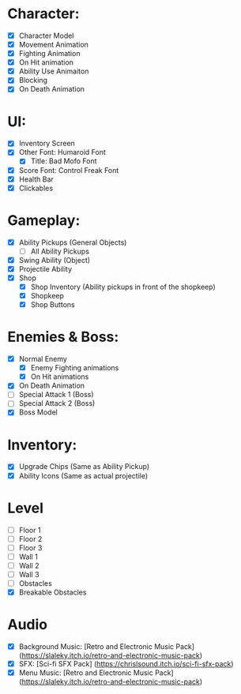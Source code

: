# Character:
- [x] Character Model
- [x] Movement Animation
- [x] Fighting Animation
- [x] On Hit animation
- [x] Ability Use Animaiton
- [x] Blocking
- [x] On Death Animation

# UI:
- [x] Inventory Screen
- [x] Other Font: Humaroid Font
    - [x] Title: Bad Mofo Font
- [x] Score Font: Control Freak Font
- [x] Health Bar
- [x] Clickables

# Gameplay:
- [x] Ability Pickups (General Objects)
	- [ ] All Ability Pickups
- [x] Swing Ability (Object)
- [x] Projectile Ability 
- [x] Shop
    - [x] Shop Inventory (Ability pickups in front of the shopkeep)
    - [x] Shopkeep 
    - [x] Shop Buttons

# Enemies & Boss:
- [x] Normal Enemy
	- [x] Enemy Fighting animations
	- [x] On Hit animations
- [x] On Death Animation
- [ ] Special Attack 1 (Boss)
- [ ] Special Attack 2 (Boss)
- [x] Boss Model

# Inventory:
- [x] Upgrade Chips (Same as Ability Pickup)
- [x] Ability Icons (Same as actual projectile)

# Level
- [ ] Floor 1
- [ ] Floor 2
- [ ] Floor 3
- [ ] Wall 1
- [ ] Wall 2
- [ ] Wall 3
- [ ] Obstacles
- [x] Breakable Obstacles

# Audio
- [x] Background Music: [Retro and Electronic Music Pack] (https://slaleky.itch.io/retro-and-electronic-music-pack)
- [x] SFX: [Sci-fi SFX Pack] (https://chrislsound.itch.io/sci-fi-sfx-pack)
- [x] Menu Music: [Retro and Electronic Music Pack] (https://slaleky.itch.io/retro-and-electronic-music-pack)
